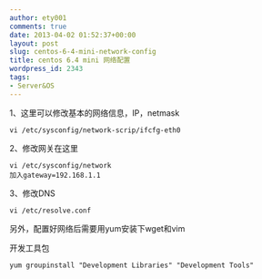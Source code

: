 ```yaml
---
author: ety001
comments: true
date: 2013-04-02 01:52:37+00:00
layout: post
slug: centos-6-4-mini-network-config
title: centos 6.4 mini 网络配置
wordpress_id: 2343
tags:
- Server&OS
---
```


1、这里可以修改基本的网络信息，IP，netmask

```
vi /etc/sysconfig/network-scrip/ifcfg-eth0
```

2、修改网关在这里

```
vi /etc/sysconfig/network
加入gateway=192.168.1.1
```

3、修改DNS

```
vi /etc/resolve.conf
```

另外，配置好网络后需要用yum安装下wget和vim

开发工具包

```
yum groupinstall "Development Libraries" "Development Tools"
```
